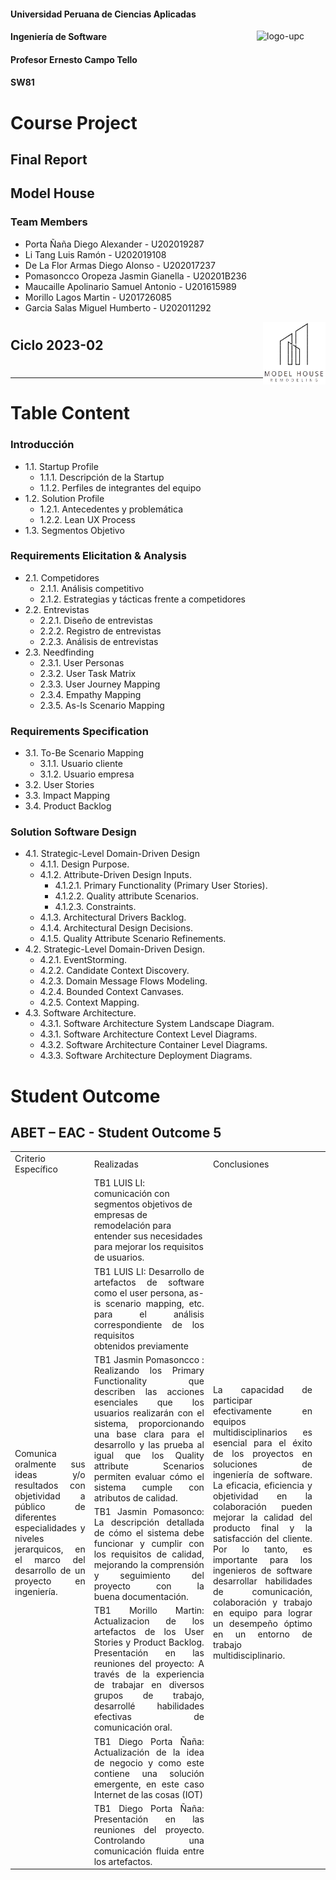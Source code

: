 #### Universidad Peruana de Ciencias Aplicadas

<img align= "right" height="110" width="110" alt="logo-upc" src="https://upload.wikimedia.org/wikipedia/commons/f/fc/UPC_logo_transparente.png">

#### Ingeniería de Software

#### Profesor Ernesto Campo Tello

#### SW81

# Course Project

## Final Report

## Model House

### Team Members

- Porta Ñaña Diego Alexander - U202019287
- Li Tang Luis Ramón - U202019108
- De La Flor Armas Diego Alonso - U202017237
- Pomasoncco Oropeza Jasmin Gianella - U20201B236
- Maucaille Apolinario Samuel Antonio - U201615989
- Morillo Lagos Martin - U201726085
- Garcia Salas Miguel Humberto - U202011292

<img align= "right" height="100" width="100" alt="logo-ModelHouse" src="images/logo-modelhouse.jpg">

#

## Ciclo 2023-02

#

---

# Table Content

### Introducción

<!--UL-->

- 1.1. Startup Profile
  - 1.1.1. Descripción de la Startup
  - 1.1.2. Perfiles de integrantes del equipo
- 1.2. Solution Profile
  - 1.2.1. Antecedentes y problemática
  - 1.2.2. Lean UX Process
- 1.3. Segmentos Objetivo

### Requirements Elicitation & Analysis

- 2.1. Competidores
  - 2.1.1. Análisis competitivo
  - 2.1.2. Estrategias y tácticas frente a competidores
- 2.2. Entrevistas
  - 2.2.1. Diseño de entrevistas
  - 2.2.2. Registro de entrevistas
  - 2.2.3. Análisis de entrevistas
- 2.3. Needfinding
  - 2.3.1. User Personas
  - 2.3.2. User Task Matrix
  - 2.3.3. User Journey Mapping
  - 2.3.4. Empathy Mapping
  - 2.3.5. As-Is Scenario Mapping

### Requirements Specification

- 3.1. To-Be Scenario Mapping
  - 3.1.1. Usuario cliente
  - 3.1.2. Usuario empresa
- 3.2. User Stories
- 3.3. Impact Mapping
- 3.4. Product Backlog

### Solution Software Design

- 4.1. Strategic-Level Domain-Driven Design
  - 4.1.1. Design Purpose.
  - 4.1.2. Attribute-Driven Design Inputs.
    - 4.1.2.1. Primary Functionality (Primary User Stories).
    - 4.1.2.2. Quality attribute Scenarios.
    - 4.1.2.3. Constraints.
  - 4.1.3. Architectural Drivers Backlog.
  - 4.1.4. Architectural Design Decisions.
  - 4.1.5. Quality Attribute Scenario Refinements.
- 4.2. Strategic-Level Domain-Driven Design.
  - 4.2.1. EventStorming.
  - 4.2.2. Candidate Context Discovery.
  - 4.2.3. Domain Message Flows Modeling.
  - 4.2.4. Bounded Context Canvases.
  - 4.2.5. Context Mapping.
- 4.3. Software Architecture.
  - 4.3.1. Software Architecture System Landscape Diagram.
  - 4.3.1. Software Architecture Context Level Diagrams.
  - 4.3.2. Software Architecture Container Level Diagrams.
  - 4.3.3. Software Architecture Deployment Diagrams.

# Student Outcome

## ABET – EAC - Student Outcome 5

<table>
  <tr>
    <td>Criterio Específico</td>
    <td>Realizadas</td>
    <td>Conclusiones</td>
  </tr>
  <tr>
    <td rowspan="7" align=justify>Comunica oralmente sus ideas y/o resultados con objetividad a público de diferentes especialidades y niveles jerarquicos, en el marco del desarrollo de un proyecto en ingeniería.</td>
    <td>TB1 LUIS LI:
comunicación con segmentos objetivos de empresas de remodelación para entender sus necesidades para mejorar los requisitos de usuarios.
</td>
    <td rowspan="7" align=justify>La capacidad de participar efectivamente en equipos multidisciplinarios es esencial para el éxito de los proyectos en soluciones de ingeniería de software. La eficacia, eficiencia y objetividad en la colaboración pueden mejorar la calidad del producto final y la satisfacción del cliente. Por lo tanto, es importante para los ingenieros de software desarrollar habilidades de comunicación, colaboración y trabajo en equipo para lograr un desempeño óptimo en un entorno de trabajo multidisciplinario.</td>
  </tr>
  <tr>
    <td align=justify>TB1 LUIS LI: 
    Desarrollo de artefactos de software como el user persona, as-is scenario mapping, etc. para el análisis correspondiente de los requisitos obtenidos previamente</td>
    <td></td>
  </tr>
  <tr>
    <td align=justify>
    TB1 Jasmin Pomasoncco : Realizando los Primary Functionality que describen las acciones esenciales que los usuarios realizarán con el sistema, proporcionando una base clara para el desarrollo y las prueba al igual que los Quality attribute Scenarios permiten evaluar cómo el sistema cumple con atributos de calidad.</td>
  </tr>
  <tr>
    <td align=justify>
    TB1 Jasmin Pomasonco: La descripción detallada de cómo el sistema debe funcionar y cumplir con los requisitos de calidad, mejorando la comprensión y seguimiento del proyecto con la buena documentación.</td>
  </tr>
  <tr>
    <td align=justify>
    TB1 Morillo Martin:
Actualizacion de los artefactos de los User Stories y Product Backlog.
Presentación en las reuniones del proyecto: A través de la experiencia de trabajar en diversos grupos de trabajo, desarrollé habilidades efectivas de comunicación oral.</td>
  </tr>
  <tr>
    <td align=justify>
    TB1 Diego Porta Ñaña:
Actualización de la idea de negocio y como este contiene una solución emergente, en este caso Internet de las cosas (IOT)</td>
  </tr>
  <tr>
    <td align=justify>
    TB1 Diego Porta Ñaña:
Presentación en las reuniones del proyecto. Controlando una comunicación fluida entre los artefactos.</td>
  </tr>
</table>
